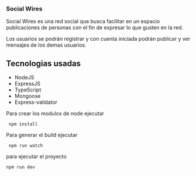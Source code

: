 ### Social Wires

Social Wires es una red social que busca facilitar en un espacio publicaciones de personas con el fin de expresar lo que gusten en la red.

Los usuarios se podrán registrar y con cuenta iniciada podrán publicar y ver mensajes de los demas usuarios.


## Tecnologias usadas

* NodeJS
* ExpressJS
* TypeScript
* Mongoose
* Express-validator

Para crear los modulos de node ejecutar

```
 npm install 

 ```  

 Para generar el build ejecutar

 ```
  npm run watch 
 ```

 para ejecutar el proyecto

 ```
 npm run dev
 ```